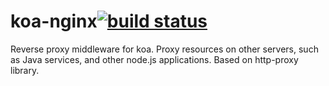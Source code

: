 # koa-nginx[![build status](https://www.travis-ci.org/wedog/koa-nginx.svg?branch=master)](https://github.com/wedog/koa-nginx/edit/master)
Reverse proxy middleware for koa. Proxy resources on other servers, such as Java services, and other node.js applications. Based on http-proxy library.
